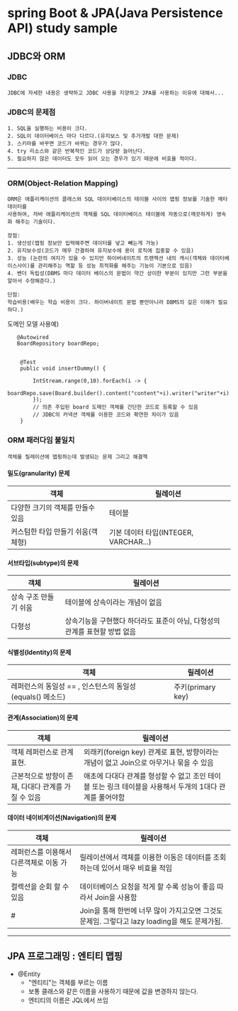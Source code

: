 # spring Boot & JPA(Java Persistence API) study sample  

## JDBC와 ORM

### JDBC
    JDBC에 자세한 내용은 생략하고 JDBC 사용을 지양하고 JPA를 사용하는 이유에 대해서...

### JDBC의 문제점
    1. SQL을 실행하는 비용이 크다.
    2. SQL이 데이터베이스 마다 다르다.(유지보스 및 추가개발 대한 문제)
    3. 스키마를 바꾸면 코드가 바뀌는 경우가 많다.
    4. try 리소스와 같은 반복적인 코드가 상당량 늘어난다.
    5. 필요하지 않은 데이터도 모두 읽어 오는 경우가 있기 때문에 비효율 적이다. 

* * *

### ORM(Object-Relation Mapping)
    ORM은 애플리케이션의 클래스와 SQL 데이터베이스의 테이블 사이의 맵핑 정보를 기술한 메타데이터를
    사용하여, 자바 애플리케이션의 객체를 SQL 데이터베이스 테이블에 자동으로(깨끗하게) 영속화 해주는 기술이다.

    장점:
    1. 생산성(맵핑 정보만 입력해주면 데이터를 넣고 빼는게 가능)
    2. 유지보수성(코드가 매우 간결하여 유지보수에 용이 로직에 집중할 수 있음)
    3. 성능 (논란의 여지가 있을 수 있지만 하이버네이트의 트랜젝션 내의 캐시(객체와 데이터베이스사이)를 관리해주는 역할 등 성능 최적화를 해주는 기능이 기본으로 있음)
    4. 벤더 독립성(DBMS 마다 데이터 베이스의 문법이 약간 상이한 부분이 있지만 그런 부분을 알아서 수정해준다.)

    단점:
    학습비용(배우는 학습 비용이 크다. 하이버네이트 문법 뿐만아니라 DBMS의 깊은 이해가 필요하다.)


도메인 모델 사용예)
```
   @Autowired
   BoardRepository boardRepo; 

    
    @Test
    public void insertDummy() {

        IntStream.range(0,10).forEach(i -> {
            boardRepo.save(Board.builder().content("content"+i).writer("writer"+i).title("title"+i).build());
        });   
        // 의존 주입된 board 도메인 객체를 간단한 코드로 등록할 수 있음
        // JDBC의 커넥션 객체를 이용한 코드와 확연한 차이가 있음 
    }
```

### ORM 패러다임 불일치
    객체를 릴레이션에 맵핑하는데 발생되는 문제 그리고 해결책

#### 밀도(granularity) 문제

|객체|릴레이션|
|------|---|
|다양한 크기의 객체를 만들수 있음| 테이블|
|커스텀한 타입 만들기 쉬움(객체형) |기본 데이터 타입(INTEGER, VARCHAR...)|

#### 서브타입(subtype)의 문제

|객체|릴레이션|
|------|---|
|상속 구조 만들기 쉬움| 테이블에 상속이라는 개념이 없음|
|다형성 |상속기능을 구현했다 하더라도 표준이 아님, 다형성의 관계를 표현할 방법 없음|

#### 식별성(Identity)의 문제

|객체|릴레이션|
|------|---|
|레퍼런스의 동일성 == , 인스턴스의 동일성 (equals() 메소드)|주키(primary key)|

#### 관계(Association)의 문제

|객체|릴레이션|
|------|---|
|객체 레퍼런스로 관계 표현.| 외래키(foreign key) 관계로 표현, 방향이라는 개념이 없고 Join으로 아무거나 묶을 수 있음|
|근본적으로 방향이 존재, 다대다 관계를 가질 수 있음| 애초에 다대다 관계를 형성할 수 없고 조인 테이블 또는 링크 테이블을 사용해서 두개의 1대다 관계를 풀어야함 |


#### 데이터 네이비게이션(Navigation)의 문제

|객체|릴레이션|
|------|---|
|레퍼런스를 이용해서 다른객체로 이동 가능| 릴레이션에서 객체를 이용한 이동은 데이터를 조회하는데 있어서 매우 비효율 적임|
|컬렉션을 순회 할 수 있음| 데이터베이스 요청을 적게 할 수록 성능이 좋음 따라서 Join을 사용함 |
|#| Join을 통해 한번에 너무 많이 가지고오면 그것도 문제임. 그렇다고 lazy loading을 해도 문제가됨.|


* * *

## JPA 프로그래밍 : 엔티티 맵핑

* @Entity
  * "엔티티"는 객체를 부르는 이름
  * 보통 클래스와 같은 이름을 사용하기 때문에 값을 변경하지 않는다.
  * 엔티티의 이름은 JQL에서 쓰임




